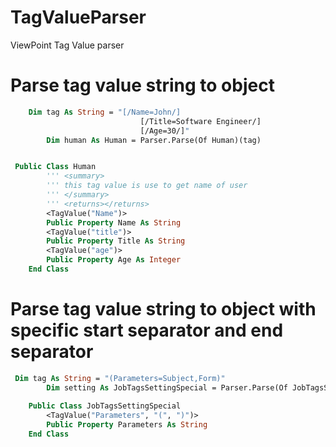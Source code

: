 # TagValueParser
ViewPoint Tag Value parser

# Parse tag value string to object 
```vb
    Dim tag As String = "[/Name=John/]
                             [/Title=Software Engineer/]
                             [/Age=30/]"
        Dim human As Human = Parser.Parse(Of Human)(tag)


 Public Class Human
        ''' <summary>
        ''' this tag value is use to get name of user
        ''' </summary>
        ''' <returns></returns>
        <TagValue("Name")>
        Public Property Name As String
        <TagValue("title")>
        Public Property Title As String
        <TagValue("age")>
        Public Property Age As Integer
    End Class
```

# Parse tag value string to object with specific start separator and end separator
```vb
 Dim tag As String = "(Parameters=Subject,Form)"
        Dim setting As JobTagsSettingSpecial = Parser.Parse(Of JobTagsSettingSpecial)(tag)
        
    Public Class JobTagsSettingSpecial
        <TagValue("Parameters", "(", ")")>
        Public Property Parameters As String
    End Class
```
